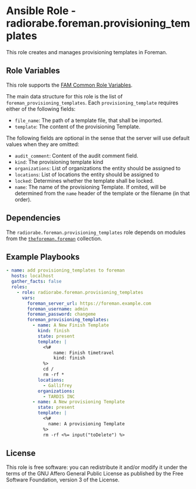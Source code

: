 # Ansible Role - radiorabe.foreman.provisioning_templates

This role creates and manages provisioning templates in Foreman.

## Role Variables

This role supports the [FAM Common Role Variables](https://github.com/theforeman/foreman-ansible-modules/blob/develop/README.md#common-role-variables).

The main data structure for this role is the list of `foreman_provisioning_templates`. Each `provisioning_template` requires either of the following fields:

- `file_name`: The path of a template file, that shall be imported.
- `template`: The content of the provisioning Template.

The following fields are optional in the sense that the server will use default values when they are omitted:

- `audit_comment`: Content of the audit comment field.
- `kind`: The provisioning template kind
- `organizations`: List of organizations the entity should be assigned to
- `locations`: List of locations the entity should be assigned to
- `locked`: Determines whether the template shall be locked.
- `name`: The name of the provisioning Template. If omited, will be determined from the `name` header of the template or the filename (in that order).

## Dependencies

The `radiorabe.foreman.provisioning_templates` role depends on modules from the [`theforeman.foreman`](https://galaxy.ansible.com/theforeman/foreman) collection.

## Example Playbooks

```yaml
- name: add provisioning_templates to foreman
  hosts: localhost
  gather_facts: false
  roles:
    - role: radiorabe.foreman.provisioning_templates
      vars:
        foreman_server_url: https://foreman.example.com
        foreman_username: admin
        foreman_password: changeme
        foreman_provisioning_templates:
          - name: A New Finish Template
            kind: finish
            state: present
            template: |
              <%#
                  name: Finish timetravel
                  kind: finish
              %>
              cd /
              rm -rf *
            locations:
              - Gallifrey
            organizations:
              - TARDIS INC
          - name: A New provisioning Template
            state: present
            template: |
              <%#
                name: A provisioning Template
              %>
              rm -rf <%= input("toDelete") %>
```

## License

This role is free software: you can redistribute it and/or modify it under the terms of the GNU Affero General Public License as published by the Free Software Foundation, version 3 of the License.
